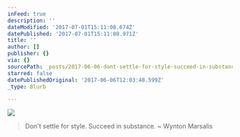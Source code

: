 ```yaml
---
inFeed: true
description: ''
dateModified: '2017-07-01T15:11:08.674Z'
datePublished: '2017-07-01T15:11:08.971Z'
title: ''
author: []
publisher: {}
via: {}
sourcePath: _posts/2017-06-06-dont-settle-for-style-succeed-in-substance--wynton-marsa.md
starred: false
datePublishedOriginal: '2017-06-06T12:03:48.599Z'
_type: Blurb

---
```

![](https://the-grid-user-content.s3-us-west-2.amazonaws.com/bcedf62b-d62b-4524-8e48-0d77335ce3ff.jpg)

> Don't settle for style. Succeed in substance. ~ Wynton Marsalis